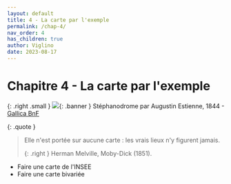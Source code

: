 ```yaml
---
layout: default
title: 4 - La carte par l'exemple
permalink: /chap-4/
nav_order: 4
has_children: true
author: Viglino
date: 2023-08-17
---
```

# Chapitre 4 - La carte par l'exemple

{: .right .small }
![](/Macarte-MI/assets/banner/ark-12148-btv1b53088281z.jpg){: .banner }
Stéphanodrome par Augustin Estienne, 1844 - [Gallica BnF](https://gallica.bnf.fr/ark:/12148/btv1b53088281z)

{: .quote }
> Elle n'est portée sur aucune carte : les vrais lieux n'y figurent jamais.
>
> {: .right }
> Herman Melville, Moby-Dick (1851).

* Faire une carte de l'INSEE
* Faire une carte bivariée
